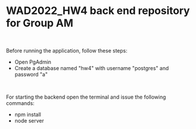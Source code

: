 ﻿# WAD2022_HW4 back end repository for Group AM
<br>

Before running the application, follow these steps:
* Open PgAdmin
* Create a database named "hw4" with username "postgres" and password "a"
<br>

For starting the backend open the terminal and issue the following commands:
* npm install
* node server

<br>
